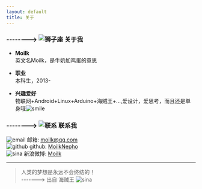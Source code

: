 ```yaml
---
layout: default
title: 关于
---
```

### --------> ![狮子座](http://duras.wang/img/myLogo/lion.png) 关于我

* **Moilk**  
英文名Moilk，是牛奶加鸡蛋的意思

* **职业**  
本科生，2013-

* **兴趣爱好**  
物联网+Android+Linux+Arduino+海贼王+...,爱设计，爱思考，而且还是单身哦![smile](http://duras.wang/img/px16/smile.png) 

### --------> ![联系](http://duras.wang/img/myLogo/contact.png) 联系我
![email](http://duras.wang/img/px16/email.png) 邮箱: moilk@qq.com  
![github](http://duras.wang/img/px16/github.png) github: [MoilkNepho](https://github.com/moilknepho)  
![sina](http://duras.wang/img/px16/sina.png) 新浪微博: [Moilk](http://weibo.com/moilk/)  

************************
> 人类的梦想是永远不会终结的！  
-------> 出自 海贼王 ![sina](http://duras.wang/img/px16/onepiece.png)